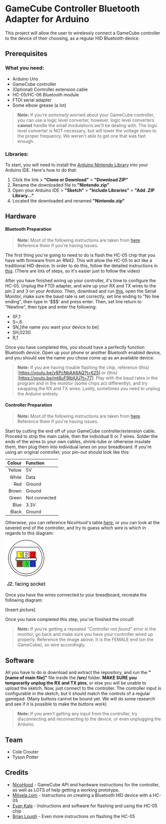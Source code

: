 # GameCube Controller Bluetooth Adapter for Arduino

This project will allow the user to wirelessly connect a GameCube controller to the device of their choosing, as a regular HID Bluetooth device.

## Prerequisites

### What you need:
- Arduino Uno
- GameCube controller
- (Optional) Controller extension cable
- HC-05/HC-06 Bluetooth module
- FTDI serial adapter
- Some elbow grease (a lot)
> **Note:** If you're *extremely* worried about your GameCube controller, you can use a logic level converter, however, logic level converters **cannot** handle the small modulations we'll be dealing with. The logic level converter is NOT necessary, but will lower the voltage down to the proper frequency. We weren't able to get one that was fast enough.

### Libraries:

To start, you will need to install the [Arduino Nintendo Library](https://github.com/NicoHood/Nintendo) into your Arduino IDE. Here's how to do that:
1. Click the link > **"Clone or Download"** > **"Download ZIP"**
2. Rename the downloaded file to **"Nintendo.zip"**
3. Open your Arduino IDE > **"Sketch"** > **"Include Libraries"** > **"Add .ZIP Library..."**
4. Located the downloaded and renamed **"Nintendo.zip"**

## Hardware

#### Bluetooth Preparation
> **Note:** Most of the following instructions are taken from [here](https://mitxela.com/projects/bluetooth_hid_gamepad). Reference them if you're having issues.

The first thing you're going to need to do is flash the HC-05 chip that you have with firmware from an RN42. This will allow the HC-05 to act like a traditional HID device. In order to do this, follow the detailed instructions in [this](https://www.youtube.com/watch?v=y8PcNbAA6AQ). (There are lots of steps, so it's easier just to follow the video)

After you have finished wiring up your controller, it's time to configure the HC-05. Unplug the FTDI adapter, and wire up your RX and TX wires to the pin 2 and 3 on your Arduino. Then, download and run [this](https://github.com/evankale/RN42Config/blob/master/RN42Config.ino), open the Serial Monitor, make sure the baud rate is set correctly, set line ending to "No line ending", then type in '$$$' and press enter. Then, set line return to "Newline", then type and enter the following:
- SF,1
- S~,6
- SN,[the name you want your device to be]
- SH,0230
- R,1
  
Once you have completed this, you should have a perfectly function Bluetooth device. Open up your phone or another Bluetooth enabled device, and you should see the name you chose come up as an available device.

> **Note:** If you are having trouble flashing the chip, reference (this)[https://youtu.be/y8PcNbAA6AQ?t=625] or (this)[https://youtu.be/mt8uF9IblUU?t=77]. Play with the baud rates in the program and in the monitor (some chips act differently), and try swapping the RX and TX wires. Lastly, sometimes you need to unplug the Arduino entirely.

#### Controller Preparation
> **Note:** Most of the following instructions are taken from [here](https://github.com/NicoHood/Nintendo/wiki/Gamecube). Reference them if you're having issues.

Start by cutting the end off of your GameCube controller/extension cable. Proceed to strip the main cable, then the individual 6 or 7 wires. Solder the ends of the wires to your own cables, shrink-tube or otherwise insulate them, then plug them into individual lanes on your breadboard. If you're using an original controller, your pin-out should look like this:

|Colour|Function     |
|-----:|:------------|
|Yellow|5V           |
|White |Data         |
|Red   |Ground       |
|Brown |Ground       |
|Green |Not connected|
|Blue  |3.3V         |
|Black |Ground       |

Otherwise, you can reference NicoHood's table [here](https://docs.google.com/spreadsheets/d/1X-F21F838uQRCuYsc7nQoAv6I2dchvXtBSNTf-ZOc9M/), or you can look at the severed end of the controller, and try to guess which wire is which in regards to this diagram:

![alt text](https://github.com/ThirdDegreeCancer/CS207Project/blob/intro/img/connections.png "Female port on GameCube")

Once you have the wires connected to your breadboard, recreate the following diagram:

[Insert picture]

Once you have completed this step, you've finished the circuit!

> **Note:** If you're getting a repeated *"Controller not found"* error in the monitor, go back and make sure you have your controller wired up properly. Reference the image above. It is the FEMALE end (on the GameCube), so wire accordingly.

## Software

All you have to do is download and extract the repository, and run the **"[name of main file]"** file inside the **/src/** folder. **MAKE SURE you temporarily unplug the RX and TX pins**, or else you will be unable to upload the sketch. Now, just connect to the controller. The controller input is configurable in the sketch, but it should match the controls of a regular gamepad. (Many buttons cannot be bound yet. We will do some research and see if it is possible to make the buttons work)

> **Note:** If you aren't getting any input from the controller, try disconnecting and reconnecting to the device, or even unplugging the Arduino.
## Team

- Cole Crouter
- Tyson Potter

## Credits

- [NicoHood](https://github.com/NicoHood/) - GameCube API *and* hardware instructions for the controller, as well as LOTS of help getting a working prototype.
- [Mitxela.com](https://mitxela.com/projects/bluetooth_hid_gamepad) - Instructions on creating a Bluetooth HID device with a HC-05
- [Evan Kale](https://github.com/evankale) - Instructions and software for flashing and using the HC-05 chip
- [Brian Lough](https://www.youtube.com/channel/UCezJOfu7OtqGzd5xrP3q6WA) - Even more instructions on flashing the HC-05
